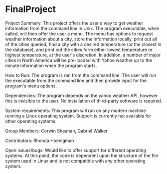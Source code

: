 # FinalProject

Project Summary:
This project offers the user a way to get weather information from the command line in Unix. 
The program executable, when called, will then offer the user a menu. The menu has options to request weather
information about a city, store the information locally, print out all of the cities queried, find a city with
a desired temperature (or the closest in the database), and print out the cities form either lowest temperature
or highest temperature, at the user's discretion. In addition, a number of major cities in North America will 
be pre-loaded with Yahoo weather up to the minute information when the program starts. 

How to Run:
The program is ran from the command line. The user will run the executable from the command line and then
provide input for the program's menu options.

Dependencies:
The program depends on the yahoo weather API, however this is invisible to the user. No installation
of third-party software is required.

System requirements:
This program will run on any modern machine running a Linux operating system. Support is currently not 
available for other operating systems.

Group Members:
Corwin Sheahan, Gabriel Walker

Contributors:
Rhonda Hoenigman

Open issues/bugs:
Would like to offer support for different operating systems. At this point, the code is dependent upon
the structure of the file system used in Linux and is not compatible with any other operating system.

